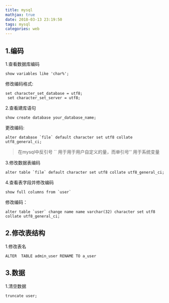 ```yaml
---
title: mysql
mathjax: true
date: 2018-03-13 23:19:50
tags: mysql
categories: web
---
```

## 1.编码
1.查看数据库编码
```
show variables like 'char%';
```
修改编码格式:
```
set character_set_database = utf8;
 set character_set_server = utf8;
```
<!--more-->
2.查看建库语句
```
show create database your_database_name;
```
更改编码:
```
alter database `file` default character set utf8 collate utf8_general_ci;
```
> 在mysql中反引号 \`\` 用于用于用户自定义的量，而单引号'' 用于系统变量

3.修改数据表编码
```
alter table `file` default character set utf8 collate utf8_general_ci;
```
4.查看表字段并修改编码
 ```
show full columns from `user`
 ```
 修改编码：
 ```
 alter table `user` change name name varchar(32) character set utf8 collate utf8_general_ci;
 ```
 ## 2.修改表结构
 1.修改表名
 ```
 ALTER  TABLE admin_user RENAME TO a_user
 ```
 ## 3.数据
 1.清空数据
 ```
 truncate user;
 ```